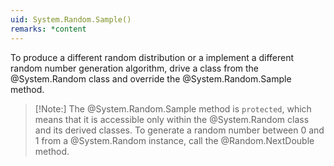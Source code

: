 ```yaml
---
uid: System.Random.Sample()
remarks: *content
---
```

To produce a different random distribution or a implement a different random number generation algorithm, drive a class from the @System.Random class and override the @System.Random.Sample method.

> [!Note:]
> The @System.Random.Sample method is `protected`, which means that it is accessible only within the @System.Random class and its derived classes. To generate a random number between 0 and 1 from a @System.Random instance, call the @Random.NextDouble method.

